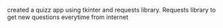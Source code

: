 created a quizz app using tkinter and requests library. Requests library to get new questions everytime from internet
